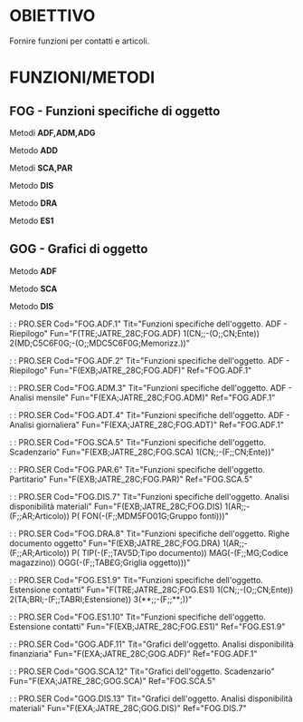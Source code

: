 # OBIETTIVO
Fornire funzioni per contatti e articoli.





# FUNZIONI/METODI
## FOG - Funzioni specifiche di oggetto
Metodi **ADF,ADM,ADG**

Metodo **ADD**

Metodi **SCA,PAR**

Metodo **DIS**

Metodo **DRA**

Metodo **ES1**

## GOG - Grafici di oggetto
Metodo **ADF**

Metodo **SCA**

Metodo **DIS**


 :  : PRO.SER Cod="FOG.ADF.1" Tit="Funzioni specifiche dell'oggetto. ADF - Riepilogo" Fun="F(TRE;JATRE_28C;FOG.ADF) 1(CN;;-(O;;CN;Ente)) 2(MD;C5C6F0G;-(O;;MDC5C6F0G;Memorizz.))"

 :  : PRO.SER Cod="FOG.ADF.2" Tit="Funzioni specifiche dell'oggetto. ADF - Riepilogo" Fun="F(EXB;JATRE_28C;FOG.ADF)" Ref="FOG.ADF.1"

 :  : PRO.SER Cod="FOG.ADM.3" Tit="Funzioni specifiche dell'oggetto. ADF - Analisi mensile" Fun="F(EXA;JATRE_28C;FOG.ADM)" Ref="FOG.ADF.1"

 :  : PRO.SER Cod="FOG.ADT.4" Tit="Funzioni specifiche dell'oggetto. ADF - Analisi giornaliera" Fun="F(EXA;JATRE_28C;FOG.ADT)" Ref="FOG.ADF.1"

 :  : PRO.SER Cod="FOG.SCA.5" Tit="Funzioni specifiche dell'oggetto. Scadenzario" Fun="F(EXB;JATRE_28C;FOG.SCA) 1(CN;;-(F;;CN;Ente))"

 :  : PRO.SER Cod="FOG.PAR.6" Tit="Funzioni specifiche dell'oggetto. Partitario" Fun="F(EXB;JATRE_28C;FOG.PAR)" Ref="FOG.SCA.5"

 :  : PRO.SER Cod="FOG.DIS.7" Tit="Funzioni specifiche dell'oggetto. Analisi disponibilità materiali" Fun="F(EXB;JATRE_28C;FOG.DIS) 1(AR;;-(F;;AR;Articolo)) P( FON(-(F;;MDM5FO01G;Gruppo fonti)))"

 :  : PRO.SER Cod="FOG.DRA.8" Tit="Funzioni specifiche dell'oggetto. Righe documento oggetto" Fun="F(EXB;JATRE_28C;FOG.DRA) 1(AR;;-(F;;AR;Articolo)) P( TIP(-(F;;TAV5D;Tipo documento)) MAG(-(F;;MG;Codice magazzino)) OGG(-(F;;TAB£G;Griglia oggetto)))"

 :  : PRO.SER Cod="FOG.ES1.9" Tit="Funzioni specifiche dell'oggetto. Estensione contatti" Fun="F(TRE;JATRE_28C;FOG.ES1) 1(CN;;-(O;;CN;Ente)) 2(TA;BRI;-(F;;TABRI;Estensione)) 3(\*\*;;-(F;;\*\*;))"

 :  : PRO.SER Cod="FOG.ES1.10" Tit="Funzioni specifiche dell'oggetto. Estensione contatti" Fun="F(EXB;JATRE_28C;FOG.ES1)" Ref="FOG.ES1.9"

 :  : PRO.SER Cod="GOG.ADF.11" Tit="Grafici dell'oggetto. Analisi disponibilità finanziaria" Fun="F(EXA;JATRE_28C;GOG.ADF)" Ref="FOG.ADF.1"

 :  : PRO.SER Cod="GOG.SCA.12" Tit="Grafici dell'oggetto. Scadenzario" Fun="F(EXA;JATRE_28C;GOG.SCA)" Ref="FOG.SCA.5"

 :  : PRO.SER Cod="GOG.DIS.13" Tit="Grafici dell'oggetto. Analisi disponibilità materiali" Fun="F(EXA;JATRE_28C;GOG.DIS)" Ref="FOG.DIS.7"

